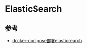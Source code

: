 # ElasticSearch

## 参考

- [docker-compose部署elasticsearch](https://blog.csdn.net/xujingyiss/article/details/120203011?ops_request_misc=&request_id=&biz_id=102&utm_term=docker-compose+elasticsearch&utm_medium=distribute.pc_search_result.none-task-blog-2~all~sobaiduweb~default-0-120203011.142^v47^pc_rank_34_default_3,201^v3^control_1&spm=1018.2226.3001.4187)